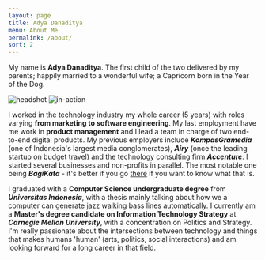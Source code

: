 ```yaml
---
layout: page
title: Adya Danaditya
menu: About Me
permalink: /about/
sort: 2
---
```


My name is **Adya Danaditya**. The first child of the two delivered by my parents; happily married to a wonderful wife; a Capricorn born in the Year of the Dog.   

![headshot](/assets/page/profile.png)
![in-action](/assets/page/profile-action.png)

I worked in the technology industry my whole career (5 years) with roles varying **from marketing to software engineering**. My last employment have me work in **product management** and I lead a team in charge of two end-to-end digital products. My previous employers include ***KompasGramedia*** (one of Indonesia's largest media conglomerates), ***Airy*** (once the leading startup on budget travel) and the technology consulting firm ***Accenture***. I started several businesses and non-profits in parallel. The most notable one being ***BagiKata*** - it's better if you go [there](https://bagikata.com) if you want to know what that is.

I graduated with a **Computer Science undergraduate degree** from ***Universitas Indonesia***, with a thesis mainly talking about how we a computer can generate jazz walking bass lines automatically. I currently am a **Master's degree candidate on Information Technology Strategy** at ***Carnegie Mellon University***, with a concentration on Politics and Strategy. I'm really passionate about the intersections between technology and things that makes humans 'human' (arts, politics, social interactions) and am looking forward for a long career in that field.
